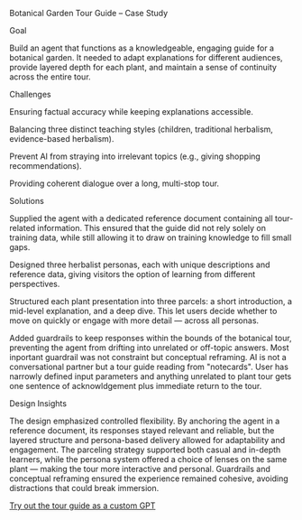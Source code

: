 Botanical Garden Tour Guide – Case Study

Goal

Build an agent that functions as a knowledgeable, engaging guide for a botanical garden. It needed to adapt explanations for different audiences, provide layered depth for each plant, and maintain a sense of continuity across the entire tour.

Challenges

Ensuring factual accuracy while keeping explanations accessible.

Balancing three distinct teaching styles (children, traditional herbalism, evidence-based herbalism).

Prevent AI from straying into irrelevant topics (e.g., giving shopping recommendations).

Providing coherent dialogue over a long, multi-stop tour.

Solutions

Supplied the agent with a dedicated reference document containing all tour-related information. This ensured that the guide did not rely solely on training data, while still allowing it to draw on training knowledge to fill small gaps.

Designed three herbalist personas, each with unique descriptions and reference data, giving visitors the option of learning from different perspectives.

Structured each plant presentation into three parcels: a short introduction, a mid-level explanation, and a deep dive. This let users decide whether to move on quickly or engage with more detail — across all personas.

Added guardrails to keep responses within the bounds of the botanical tour, preventing the agent from drifting into unrelated or off-topic answers. Most inportant guardrail was not constraint but conceptual reframing. AI is not a conversational partner but a tour guide reading from "notecards". User has narrowly defined input parameters and anything unrelated to plant tour gets one sentence of acknowldgement plus immediate return to the tour.

Design Insights

The design emphasized controlled flexibility. By anchoring the agent in a reference document, its responses stayed relevant and reliable, but the layered structure and persona-based delivery allowed for adaptability and engagement. The parceling strategy supported both casual and in-depth learners, while the persona system offered a choice of lenses on the same plant — making the tour more interactive and personal. Guardrails and conceptual reframing ensured the experience remained cohesive, avoiding distractions that could break immersion.

[Try out the tour guide as a custom GPT](https://chatgpt.com/g/g-6886e95d504081919df5f918383aa7ea-botanical-garden-tour)
